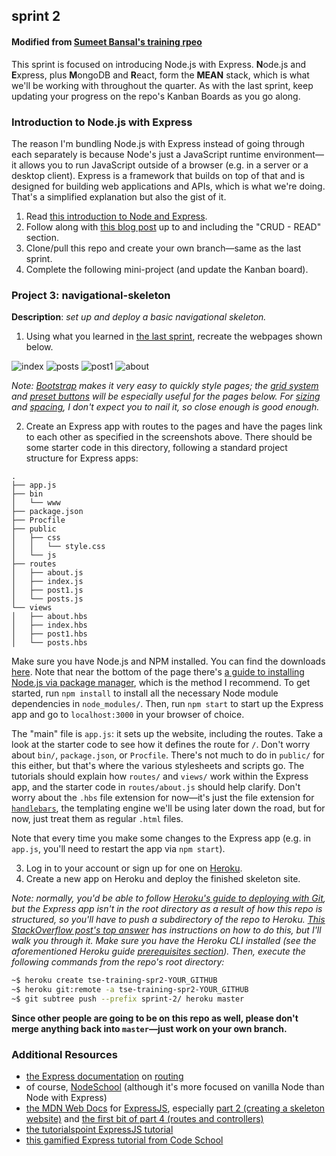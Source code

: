 ## sprint 2
#### Modified from [Sumeet Bansal's training rpeo](https://github.com/sumeet-bansal/tse-training/tree/master/sprint-2)
This sprint is focused on introducing Node.js with Express. **N**ode.js and **E**xpress, plus **M**ongoDB and **R**eact, form the **MEAN** stack, which is what we'll be working with throughout the quarter. As with the last sprint, keep updating your progress on the repo's Kanban Boards as you go along.

### Introduction to Node.js with Express
The reason I'm bundling Node.js with Express instead of going through each separately is because Node's just a JavaScript runtime environment&mdash;it allows you to run JavaScript outside of a browser (e.g. in a server or a desktop client). Express is a framework that builds on top of that and is designed for building web applications and APIs, which is what we're doing. That's a simplified explanation but also the gist of it.

1. Read [this introduction to Node and Express](https://developer.mozilla.org/en-US/docs/Learn/Server-side/Express_Nodejs/Introduction).
2. Follow along with [this blog post](https://zellwk.com/blog/crud-express-mongodb/) up to and including the "CRUD - READ" section.
3. Clone/pull this repo and create your own branch&mdash;same as the last sprint.
4. Complete the following mini-project (and update the Kanban board).

### Project 3: navigational-skeleton
__Description__: *set up and deploy a basic navigational skeleton.*
1. Using what you learned in [the last sprint](https://github.com/sumeet-bansal/tse-training/tree/master/sprint-1), recreate the webpages shown below.

![index](https://github.com/sumeet-bansal/tse-training/blob/master/sprint-2/reference/index.png "index screen mockup")
![posts](https://github.com/sumeet-bansal/tse-training/blob/master/sprint-2/reference/posts.png "posts screen mockup")
![post1](https://github.com/sumeet-bansal/tse-training/blob/master/sprint-2/reference/post1.png "post1 screen mockup")
![about](https://github.com/sumeet-bansal/tse-training/blob/master/sprint-2/reference/about.png "about screen mockup")

*Note: [Bootstrap](https://getbootstrap.com/) makes it very easy to quickly style pages; the [grid system](https://getbootstrap.com/docs/4.0/layout/grid/) and [preset buttons](https://getbootstrap.com/docs/4.0/components/buttons/) will be especially useful for the pages below. For [sizing](https://getbootstrap.com/docs/4.0/utilities/sizing/) and [spacing](https://getbootstrap.com/docs/4.0/utilities/spacing/), I don't expect you to nail it, so close enough is good enough.*

2. Create an Express app with routes to the pages and have the pages link to each other as specified in the screenshots above. There should be some starter code in this directory, following a standard project structure for Express apps:
```
.
├── app.js
├── bin
│   └── www
├── package.json
├── Procfile
├── public
│   ├── css
│   │   └── style.css
│   └── js
├── routes
│   ├── about.js
│   ├── index.js
│   ├── post1.js
│   └── posts.js
└── views
│   ├── about.hbs
│   ├── index.hbs
│   ├── post1.hbs
│   └── posts.hbs
```
Make sure you have Node.js and NPM installed. You can find the downloads [here](https://nodejs.org/en/download/). Note that near the bottom of the page there's [a guide to installing Node.js via package manager](https://nodejs.org/en/download/package-manager/), which is the method I recommend. To get started, run `npm install` to install all the necessary Node module dependencies in `node_modules/`. Then, run `npm start` to start up the Express app and go to `localhost:3000` in your browser of choice.

The "main" file is `app.js`: it sets up the website, including the routes. Take a look at the starter code to see how it defines the route for `/`. Don't worry about `bin/`, `package.json`, or `Procfile`. There's not much to do in `public/` for this either, but that's where the various stylesheets and scripts go. The tutorials should explain how `routes/` and `views/` work within the Express app, and the starter code in `routes/about.js` should help clarify. Don't worry about the `.hbs` file extension for now&mdash;it's just the file extension for [`handlebars`](https://github.com/ericf/express-handlebars), the templating engine we'll be using later down the road, but for now, just treat them as regular `.html` files.

Note that every time you make some changes to the Express app (e.g. in `app.js`, you'll need to restart the app via `npm start`).

3. Log in to your account or sign up for one on [Heroku](https://www.heroku.com/).
4. Create a new app on Heroku and deploy the finished skeleton site.

*Note: normally, you'd be able to follow [Heroku's guide to deploying with Git](https://devcenter.heroku.com/articles/git), but the Express app isn't in the root directory as a result of how this repo is structured, so you'll have to push a subdirectory of the repo to Heroku. [This StackOverflow post's top answer](https://stackoverflow.com/a/10648623) has instructions on how to do this, but I'll walk you through it. Make sure you have the Heroku CLI installed (see the aforementioned Heroku guide [prerequisites section](https://devcenter.heroku.com/articles/git#prerequisites-install-git-and-the-heroku-cli)). Then, execute the following commands from the repo's root directory:*

```bash
~$ heroku create tse-training-spr2-YOUR_GITHUB
~$ heroku git:remote -a tse-training-spr2-YOUR_GITHUB
~$ git subtree push --prefix sprint-2/ heroku master
```

__Since other people are going to be on this repo as well, please don't merge anything back into `master`&mdash;just work on your own branch.__

### Additional Resources
+ [the Express documentation](https://expressjs.com/) on [routing](https://expressjs.com/en/starter/basic-routing.html)
+ of course, [NodeSchool](https://nodeschool.io/) (although it's more focused on vanilla Node than Node with Express)
+ [the MDN Web Docs](https://developer.mozilla.org/en-US/docs/Web) for [ExpressJS](https://developer.mozilla.org/en-US/docs/Learn/Server-side/Express_Nodejs), especially [part 2 (creating a skeleton website)](https://developer.mozilla.org/en-US/docs/Learn/Server-side/Express_Nodejs/skeleton_website) and [the first bit of part 4 (routes and controllers)](https://developer.mozilla.org/en-US/docs/Learn/Server-side/Express_Nodejs/routes)
+ [the tutorialspoint ExpressJS tutorial](https://www.tutorialspoint.com/expressjs/index.htm)
+ [this gamified Express tutorial from Code School](https://www.codeschool.com/courses/building-blocks-of-express-js)
